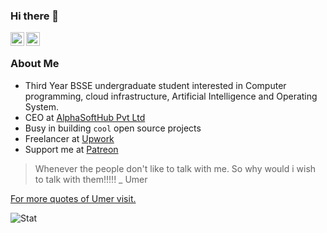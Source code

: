 ### Hi there 👋

<a href="https://twitter.com/lablnet">
  <img align="left" alt="Muhammad Umer Farooq" width="22px" src="https://cdn.jsdelivr.net/npm/simple-icons@v3/icons/twitter.svg" />
</a>

<a href="https://www.linkedin.com/in/lablnet">
  <img align="left" alt="Muhammad Umer Farooq" width="22px" src="https://cdn.jsdelivr.net/npm/simple-icons@v3/icons/linkedin.svg" />
</a>

<br />

###  About Me
- Third Year BSSE undergraduate student interested in Computer programming, cloud infrastructure, Artificial Intelligence and Operating System.
- CEO at <a href="https://alphaosfthub.com">AlphaSoftHub Pvt Ltd</a>
- Busy in building `cool` open source projects
- Freelancer at [Upwork](https://www.upwork.com/freelancers/lablnet)
- Support me at [Patreon](https://www.patreon.com/lablnet)

> Whenever the people don't like to talk with me. So why would i wish to talk with them!!!!! 
> _ Umer
> 
[For more quotes of Umer visit.](https://lablnet.github.io/quotes)

![Stat](https://github-readme-stats.vercel.app/api/?username=lablnet&theme=shades-of-purple&show_icons=true&count_private=true)
<!--
**Lablnet/Lablnet** is a ✨ _special_ ✨ repository because its `README.md` (this file) appears on your GitHub profile.

Here are some ideas to get you started:

- 🔭 I’m currently working on ...
- 🌱 I’m currently learning ...
- 👯 I’m looking to collaborate on ...
- 🤔 I’m looking for help with ...
- 💬 Ask me about ...
- 📫 How to reach me: ...
- 😄 Pronouns: ...
- ⚡ Fun fact: ...
-->
